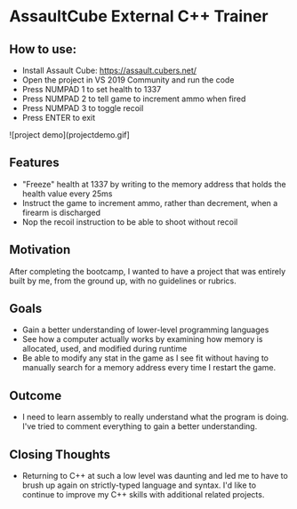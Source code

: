 # AssaultCube External C++ Trainer

## How to use:
* Install Assault Cube: https://assault.cubers.net/
* Open the project in VS 2019 Community and run the code
* Press NUMPAD 1 to set health to 1337
* Press NUMPAD 2 to tell game to increment ammo when fired
* Press NUMPAD 3 to toggle recoil
* Press ENTER to exit


![project demo](projectdemo.gif]

## Features
* "Freeze" health at 1337 by writing to the memory address that holds the health value every 25ms
* Instruct the game to increment ammo, rather than decrement, when a firearm is discharged
* Nop the recoil instruction to be able to shoot without recoil

## Motivation
After completing the bootcamp, I wanted to have a project that was entirely built by me, from the ground up, with no guidelines or rubrics. 

## Goals
* Gain a better understanding of lower-level programming languages
* See how a computer actually works by examining how memory is allocated, used, and modified during runtime
* Be able to modify any stat in the game as I see fit without having to manually search for a memory address every time I restart the game.

## Outcome
* I need to learn assembly to really understand what the program is doing. I've tried to comment everything to gain a better understanding.

## Closing Thoughts
* Returning to C++ at such a low level was daunting and led me to have to brush up again on strictly-typed language and syntax. I'd like to continue to improve my C++ skills with additional related projects.
